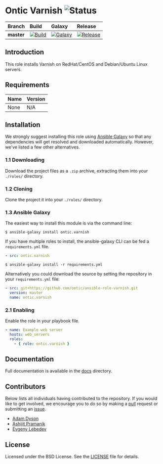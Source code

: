 # Ontic Varnish ![Status](https://img.shields.io/badge/project-maintained-brightgreen.svg)

| Branch             | Build               | Galaxy              | Release              |
| :----------------- | :------------------ | :------------------ | :------------------- |
| **master**         | [![Build](https://img.shields.io/travis/ontic/ansible-role-varnish/master.svg)](https://travis-ci.org/ontic/ansible-role-varnish) | [![Galaxy](https://img.shields.io/badge/galaxy-ontic.varnish-blue.svg)](https://galaxy.ansible.com/ontic/varnish/) | [![Release](https://img.shields.io/github/release/ontic/ansible-role-varnish.svg)](https://github.com/ontic/ansible-role-varnish/releases) |

## Introduction

This role installs Varnish on RedHat/CentOS and Debian/Ubuntu Linux servers.

## Requirements

| Name                                                                                          | Version       |
| :-------------------------------------------------------------------------------------------- | :------------ |
None                                                                                            | N/A           |


## Installation

We strongly suggest installing this role using [Ansible Galaxy](https://galaxy.ansible.com) so that any dependencies
will get resolved and downloaded automatically. However, we've listed a few other alternatives.

### 1.1 Downloading

Download the project files as a `.zip` archive, extracting them into your `./roles/` directory.

### 1.2 Cloning

Clone the project it into your `./roles/` directory.

### 1.3 Ansible Galaxy

The easiest way to install this module is via the command line:

```
$ ansible-galaxy install ontic.varnish
```

If you have multiple roles to install, the ansible-galaxy CLI can be fed a `requirements.yml` file.

```yml
- src: ontic.varnish
```

```
$ ansible-galaxy install -r requirements.yml
```

Alternatively you could download the source by setting the repository in your `requirements.yml` file:

```yml
- src: git+https://github.com/ontic/ansible-role-varnish.git
  version: master
  name: ontic.varnish
```

### 2.1 Enabling

Enable the role in your playbook file.

```yml
- name: Example web server
  hosts: web_servers
  roles:
    - { role: ontic.varnish }
```

## Documentation

Full documentation is available in the [docs](/docs) directory.

## Contributors

Below lists all individuals having contributed to the repository. If you would like to get involved, we encourage
you to do so by making a [pull](../../pulls) request or submitting an [issue](../../issues).

* [Adam Dyson](https://github.com/adamdyson)
* [Ashijit Pramanik](https://github.com/nalbyuites)
* [Evgeny Lebedev](https://github.com/lebe-dev)

## License

Licensed under the BSD License. See the [LICENSE](/LICENSE) file for details.